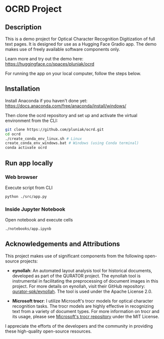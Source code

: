 # OCRD Project

## Description
This is a demo project for Optical Character Recognition Digitization of full text pages. It is designed for use as a Hugging Face Gradio app. The demo makes use of freely available software components only. 

Learn more and try out the demo here: https://huggingface.co/spaces/pluniak/ocrd

For running the app on your local computer, follow the steps below.

## Installation
Install Anaconda if you haven't done yet: https://docs.anaconda.com/free/anaconda/install/windows/

Then clone the ocrd repository and set up and activate the virtual environment from the CLI:
```bash
git clone https://github.com/pluniak/ocrd.git
cd ocrd
./create_conda_env_linux.sh # Linux
create_conda_env_windows.bat # Windows (using Conda terminal)
conda activate ocrd
```

## Run app locally
### Web browser
Execute script from CLI
```bash
python ./src/app.py
```
### Inside Jupyter Notebook
Open notebook and execute cells
```bash
./notebooks/app.ipynb
```

## Acknowledgements and Attributions

This project makes use of significant components from the following open-source projects:

- **eynollah**: An automated layout analysis tool for historical documents, developed as part of the QURATOR project. The eynollah tool is instrumental in facilitating the preprocessing of document images in this project. For more details on eynollah, visit their GitHub repository: [qurator-spk/eynollah](https://github.com/qurator-spk/eynollah). The tool is used under the Apache License 2.0.

- **Microsoft trocr**: I utilize Microsoft's trocr models for optical character recognition tasks. The trocr models are highly effective in recognizing text from a variety of document types. For more information on trocr and its usage, please see [Microsoft's trocr repository](https://github.com/microsoft/unilm) under the MIT License.

I appreciate the efforts of the developers and the community in providing these high-quality open-source resources.

